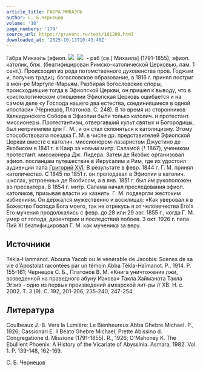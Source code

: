 ```yaml
---
article_title: ГАБРА МИКАЭЛЬ
author: С. Б.Чернецов
volume: '10'
page_numbers: '179'
source_url: https://pravenc.ru/text/161209.html
downloaded_at: '2025-10-13T10:43:48Z'
---
```


Га́бра Микаэ́ль [эфиоп. ![](https://pravenc.ru/char/26110/xdcaxc5/image.png)  ![](https://pravenc.ru/char/26110/Hxf2yxd1xf4D/image.png)  - раб [св.] Михаила] (1791-1855), эфиоп. католик, блж. (беатифицирован Римско-католической Церковью, пам. 1 сент.). Происходил из рода потомственного духовенства пров. Годжам и, получив традиц. богословское образование, в 1816 г. принял постриг в мон-ре Мэртуле-Марьям. Разбирая богословские споры, происходившие тогда в Эфиопской Церкви, он пришел к выводу, что в христологическом отношении Эфиопская Церковь ошибается и на самом деле «у Господа нашего два естества, соединившиеся в одной ипостаси» (Чернецов, Платонов. С. 248). В то время из сторонников Халкидонского Собора в Эфиопии были только католич. и протестант. миссионеры. Протестантизм, отвергавший культ святых и Богородицы, был неприемлем для Г. М., и он стал склоняться к католицизму. Этому способствовала поездка Г. М. в числе др. представителей Эфиопской Церкви вместе с католич. миссионером-лазаристом Джустино де Якобисом в 1841 г. в Каир за новым митр. Саламой († 1867), учеником протестант. миссионера Дж. Лидера. Затем де Якобис организовал эфиоп. посланцам путешествие в Иерусалим и Рим, где их удостоил аудиенции папа [Григорий XVI](<https://pravenc.ru/text/Григорий XVI.html>). В результате в февр. 1844 г. Г. М. принял католичество. С 1845 по 1851 г. он преподавал в Эфиопии в католич. школах, устроенных де Якобисом, а в янв. 1851 г. был им рукоположен во пресвитера. В 1854 г. митр. Салама начал преследования эфиоп. католиков, призывая власти их казнить. Г. М. подвергли жестоким избиениям. Он держался мужественно и восклицал: «Как уверовал я в Божество Господа Бога моего, так не отрекусь я от человечества Его!» Его мучения продолжались с февр. до 28 или 29 авг. 1855 г., когда Г. М. умер от голода, дизентерии и последствий побоев. 3 окт. 1926 г. папа Пий XI беатифицировал Г. М. как мученика за веру.

## Источники

Tékla-Haпmanot. Abouna Yacob ou le vénérable de Jacobis: Scènes de sa vie d'Apostolat racontées par un témoin Abba Tékla-Haïmanot. P., 1914. P. 155-161; Чернецов С. Б., Платонов В. М. «Книга уничтожения лжи, возведенной на праведного абуну Иакова» Такла Хайманота Такла Эгзиэ - одно из первых произведений амхарской лит-ры // ХВ. Н. с. 2002. T. 3 (9). C. 192, 201-206, 235-240, 247-254.

## Литература

Coulbeaux J.-B. Vers la Lumière: Le Bienheureux Abba Ghebre Michael. P., 1926; Cassionari E. Il Beato Ghebre Michael, Prette Abissino d. Congregatione d. Missione (1791-1855). R., 1926; O'Mahoney K. The Ebullient Phoenix: A History of the Vicariate of Abyssinia. Asmara, 1982. Vol. 1. Р. 139-148, 162-169.

С. Б.  Чернецов
